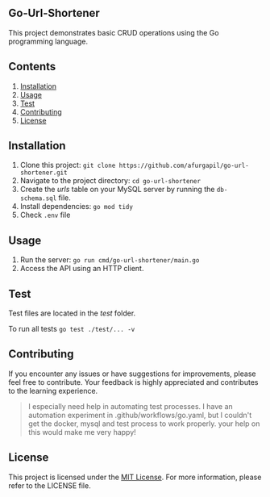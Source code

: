 ## Go-Url-Shortener

This project demonstrates basic CRUD operations using the Go programming language.

## Contents

1. [Installation](#installation)
2. [Usage](#usage)
3. [Test](#test)
4. [Contributing](#contributing)
5. [License](#license)

## Installation

1. Clone this project: `git clone https://github.com/afurgapil/go-url-shortener.git`
2. Navigate to the project directory: `cd go-url-shortener`
3. Create the _urls_ table on your MySQL server by running the `db-schema.sql` file.
4. Install dependencies: `go mod tidy`
5. Check `.env` file

## Usage

1. Run the server: `go run cmd/go-url-shortener/main.go`
2. Access the API using an HTTP client.

## Test

Test files are located in the _test_ folder.

To run all tests `go test ./test/... -v`

## Contributing

If you encounter any issues or have suggestions for improvements, please feel free to contribute. Your feedback is highly appreciated and contributes to the learning experience.

> I especially need help in automating test processes. I have an automation experiment in .github/workflows/go.yaml, but I couldn't get the docker, mysql and test process to work properly. your help on this would make me very happy!

## License

This project is licensed under the [MIT License](LICENSE). For more information, please refer to the LICENSE file.
